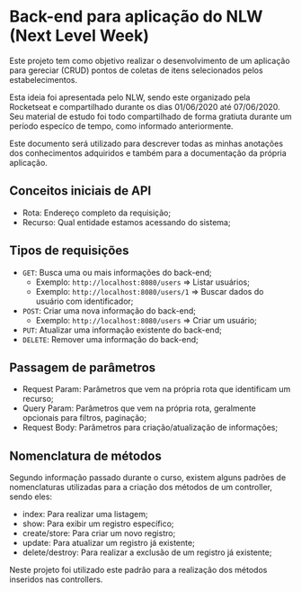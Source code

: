 # Back-end para aplicação do NLW (Next Level Week)

Este projeto tem como objetivo realizar o desenvolvimento de um aplicação para gereciar (CRUD) pontos de coletas de itens selecionados pelos estabelecimentos.

Esta ideia foi apresentada pelo NLW, sendo este organizado pela Rocketseat e compartilhado durante os dias 01/06/2020 até 07/06/2020. Seu material de estudo foi todo compartilhado de forma gratiuta durante um período especíco de tempo, como informado anteriormente.

Este documento será utilizado para descrever todas as minhas anotações dos conhecimentos adquiridos e também para a documentação da própria aplicação.

## Conceitos iniciais de API
- Rota: Endereço completo da requisição;
- Recurso: Qual entidade estamos acessando do sistema;

## Tipos de requisições
- `GET`: Busca uma ou mais informações do back-end;
  - Exemplo: `http://localhost:8080/users` => Listar usuários;
  - Exemplo: `http://localhost:8080/users/1` => Buscar dados do usuário com identificador;
- `POST`: Criar uma nova informação do back-end;
  - Exemplo: `http://localhost:8080/users` => Criar um usuário;
- `PUT`: Atualizar uma informação existente do back-end;
- `DELETE`: Remover uma informação do back-end;

## Passagem de parâmetros
- Request Param: Parâmetros que vem na própria rota que identificam um recurso;
- Query Param: Parâmetros que vem na própria rota, geralmente opcionais para filtros, paginação;
- Request Body: Parâmetros para criação/atualização de informações;

## Nomenclatura de métodos
Segundo informação passado durante o curso, existem alguns padrões de nomenclaturas utilizadas para a criação dos métodos de um controller, sendo eles:
- index: Para realizar uma listagem;
- show: Para exibir um registro específico;
- create/store: Para criar um novo registro;
- update: Para atualizar um registro já existente;
- delete/destroy: Para realizar a exclusão de um registro já existente;

Neste projeto foi utilizado este padrão para a realização dos métodos inseridos nas controllers. 
